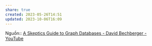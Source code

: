 ```yaml
---
share: true
created: 2023-05-26T14:51
updated: 2023-10-06T16:09
---
```

Nguồn:: [A Skeptics Guide to Graph Databases - David Bechberger - YouTube](https://youtu.be/yOYodfN84N4?t=2095)
